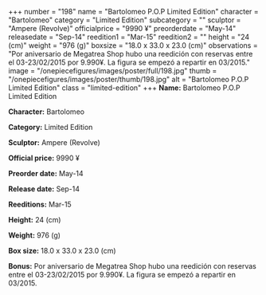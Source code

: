 +++
number = "198"
name = "Bartolomeo P.O.P Limited Edition"
character = "Bartolomeo"
category = "Limited Edition"
subcategory = ""
sculptor = "Ampere (Revolve)"
officialprice = "9990 ¥"
preorderdate = "May-14"
releasedate = "Sep-14"
reedition1 = "Mar-15"
reedition2 = ""
height = "24 (cm)"
weight = "976 (g)"
boxsize = "18.0 x 33.0 x 23.0 (cm)"
observations = "Por aniversario de Megatrea Shop hubo una reedición con reservas entre el 03-23/02/2015 por 9.990¥. La figura se empezó a repartir en 03/2015."
image = "/onepiecefigures/images/poster/full/198.jpg"
thumb = "/onepiecefigures/images/poster/thumb/198.jpg"
alt = "Bartolomeo P.O.P Limited Edition"
class = "limited-edition"
+++
**Name:** Bartolomeo P.O.P Limited Edition

**Character:** Bartolomeo

**Category:** Limited Edition 

**Sculptor:** Ampere (Revolve)

**Official price:** 9990 ¥

**Preorder date:** May-14

**Release date:** Sep-14

**Reeditions:** Mar-15

**Height:** 24 (cm)

**Weight:** 976 (g)

**Box size:** 18.0 x 33.0 x 23.0 (cm)



**Bonus:** Por aniversario de Megatrea Shop hubo una reedición con reservas entre el 03-23/02/2015 por 9.990¥. La figura se empezó a repartir en 03/2015.
